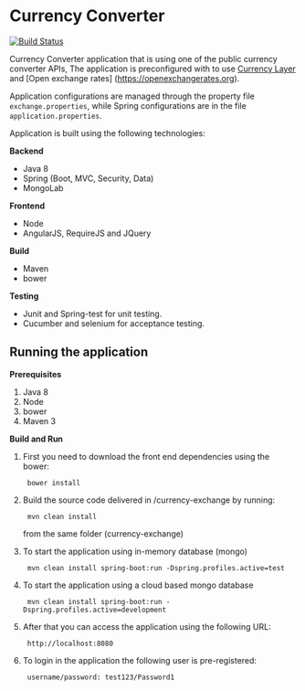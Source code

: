 # Currency Converter

[![Build Status](https://travis-ci.org/mohhmekk/currency-converter.svg)](https://travis-ci.org/mohhmekk/currency-converter)


Currency Converter application that is using one of the public currency converter APIs, The application is preconfigured with to use [Currency Layer](https://currencylayer.com) and [Open exchange rates] (https://openexchangerates.org).

Application configurations are managed through the property file `exchange.properties`, while Spring configurations are in the file `application.properties`.

Application is built using the following technologies:

**Backend**

- Java 8
- Spring (Boot, MVC, Security, Data)
- MongoLab

**Frontend**

- Node
- AngularJS, RequireJS and JQuery

**Build**

- Maven
- bower

**Testing**

- Junit and Spring-test for unit testing.
- Cucumber and selenium for acceptance testing.

Running the application
---
**Prerequisites**

1. Java 8
2. Node
3. bower
4. Maven 3

**Build and Run**

1. First you need to download the front end dependencies using the bower:

		bower install

2. Build the source code delivered in /currency-exchange by running:   
		
		mvn clean install 
   from the same folder (currency-exchange)

3. To start the application using in-memory database (mongo)
		
		mvn clean install spring-boot:run -Dspring.profiles.active=test

4. To start the application using a cloud based mongo database
		
		mvn clean install spring-boot:run -Dspring.profiles.active=development

5. After that you can access the application using the following URL:
        
        http://localhost:8080

6. To login in the application the following user is pre-registered:
        
        username/password: test123/Password1   
